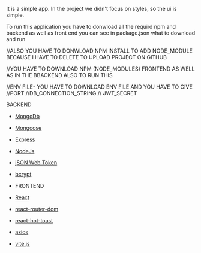 
It is a simple app. In the project we didn't focus on styles, so the ui is simple.

To  run this application you have to donwload all the requird npm and backend as well as front end you can see in package.json what to download and run

//ALSO YOU HAVE TO DONWLOAD NPM INSTALL TO ADD NODE_MODULE BECAUSE I HAVE TO DELETE TO UPLOAD PROJECT ON GITHUB

//YOU HAVE TO DOWNLOAD NPM (NODE_MODULES) FRONTEND AS WELL AS IN THE BBACKEND ALSO TO RUN THIS

//ENV FILE- YOU  HAVE TO DOWNLOAD ENV FILE AND YOU HAVE TO GIVE
         //PORT
         //DB_CONNECTION_STRING
       //  JWT_SECRET


BACKEND
- [MongoDb](https://www.mongodb.com/)
- [Mongoose](https://mongoosejs.com/)
- [Express](https://expressjs.com/)
- [NodeJs](https://nodejs.org/)
- [jSON Web Token](https://jwt.io/)
- [bcrypt](https://www.npmjs.com/package/bcrypt)

- FRONTEND
- [React](https://reactjs.org/)
- [react-router-dom](https://reacttraining.com/react-router/web/guides/quick-start)
- [react-hot-toast](https://react-hot-toast.com)
- [axios](https://www.npmjs.com/package/axios)
- [vite.js](https://vite.net/)

